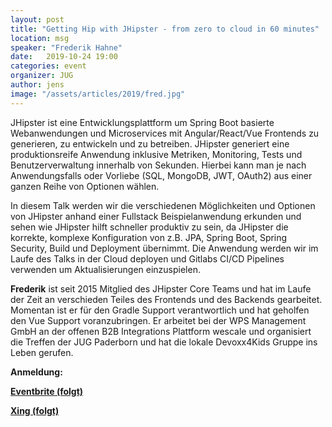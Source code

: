 ```yaml
---
layout: post
title: "Getting Hip with JHipster - from zero to cloud in 60 minutes"
location: msg
speaker: "Frederik Hahne"
date:   2019-10-24 19:00
categories: event
organizer: JUG
author: jens
image: "/assets/articles/2019/fred.jpg"
---
```

JHipster ist eine Entwicklungsplattform um Spring Boot basierte
Webanwendungen und Microservices mit Angular/React/Vue Frontends zu
generieren, zu entwickeln und zu betreiben.
JHipster generiert eine produktionsreife Anwendung inklusive Metriken,
Monitoring, Tests und Benutzerverwaltung innerhalb von Sekunden. Hierbei
kann man je nach Anwendungsfalls oder Vorliebe (SQL, MongoDB, JWT,
OAuth2) aus einer ganzen Reihe von Optionen wählen.

In diesem Talk werden wir die verschiedenen Möglichkeiten und Optionen
von JHipster anhand einer Fullstack Beispielanwendung erkunden und sehen
wie JHipster hilft schneller produktiv zu sein, da JHipster die
korrekte, komplexe Konfiguration von z.B. JPA, Spring Boot, Spring
Security, Build und Deployment übernimmt.
Die Anwendung werden wir im Laufe des Talks in der Cloud deployen und
Gitlabs CI/CD Pipelines verwenden um Aktualisierungen einzuspielen.

**Frederik** ist seit 2015 Mitglied des JHipster Core Teams und hat im Laufe
der Zeit an verschieden Teiles des Frontends und des Backends
gearbeitet. Momentan ist er für den Gradle Support verantwortlich und
hat geholfen den Vue Support voranzubringen. Er arbeitet bei der WPS
Management GmbH an der offenen B2B Integrations Plattform wescale und
organisiert die Treffen der JUG Paderborn und hat die lokale Devoxx4Kids
Gruppe ins Leben gerufen.


**Anmeldung:**

[**Eventbrite (folgt)**]()

[**Xing (folgt)**]()

